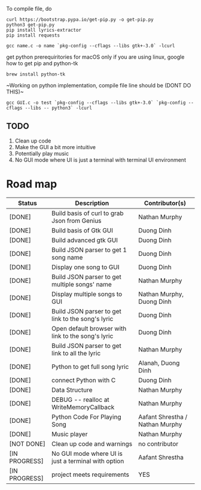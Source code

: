 To compile file, do
```
curl https://bootstrap.pypa.io/get-pip.py -o get-pip.py
python3 get-pip.py
pip install lyrics-extractor
pip install requests
```
```
gcc name.c -o name `pkg-config --cflags --libs gtk+-3.0` -lcurl
```

get python prerequiritories for macOS only if you are using linux, google how to get pip and python-tk

```
brew install python-tk

```

~Working on python implementation, compile file line should be (DONT DO THIS)~
```
gcc GUI.c -o test `pkg-config --cflags --libs gtk+-3.0` `pkg-config --cflags --libs -- python3` -lcurl
```
## TODO

1. Clean up code 
2. Make the GUI a bit more intuitive 
3. Potentially play music
4. No GUI mode where UI is just a terminal with terminal UI environment

# Road map

| Status      | Description | Contributor(s)|
| ----------- | ----------- |---------------|
| [DONE]       | Build basis of curl to grab Json from Genius      | Nathan Murphy |
| [DONE]   |  Build basis of Gtk GUI        | Duong Dinh |
| [DONE] | Build advanced gtk GUI | Duong Dinh|
|[DONE] |Build JSON parser to get 1 song name |Duong Dinh|
|[DONE] | Display one song to GUI |Duong Dinh|
|[DONE] |Build JSON parser to get multiple songs' name |Nathan Murphy|
|[DONE] | Display multiple songs to GUI |Nathan Murphy, Duong Dinh|
|[DONE] | Build JSON parser to get link to the song's lyric | Duong Dinh|
|[DONE] | Open default browser with link to the song's lyric | Duong Dinh|
| [DONE] |Build JSON parser to get link to all the lyric | Nathan Murphy |
|[DONE] |Python to get full song lyric |Alanah, Duong Dinh |
| [DONE] | connect Python with C | Duong Dinh |
| [DONE] | Data Structure | Nathan Murphy | 
|[DONE]| DEBUG -- realloc at WriteMemoryCallback| Nathan Murphy |
| [DONE] |Python Code For Playing Song | Aafant Shrestha / Nathan Murphy |
| [DONE] |Music player | Nathan Murphy |
| [NOT DONE] |Clean up code and warnings | no contributor |
| [IN PROGRESS] |No GUI mode where UI is just a terminal with option | Aafant Shrestha |
| [IN PROGRESS] | project meets requirements| YES |


